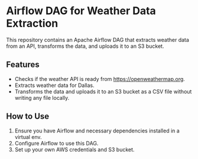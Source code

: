 # Airflow DAG for Weather Data Extraction

This repository contains an Apache Airflow DAG that extracts weather data from an API, transforms the data, and uploads it to an S3 bucket.

## Features

- Checks if the weather API is ready from https://openweathermap.org.
- Extracts weather data for Dallas.
- Transforms the data and uploads it to an S3 bucket as a CSV file without writing any file locally.

## How to Use

1. Ensure you have Airflow and necessary dependencies installed in a virtual env.
2. Configure Airflow to use this DAG.
3. Set up your own AWS credentials and S3 bucket.
